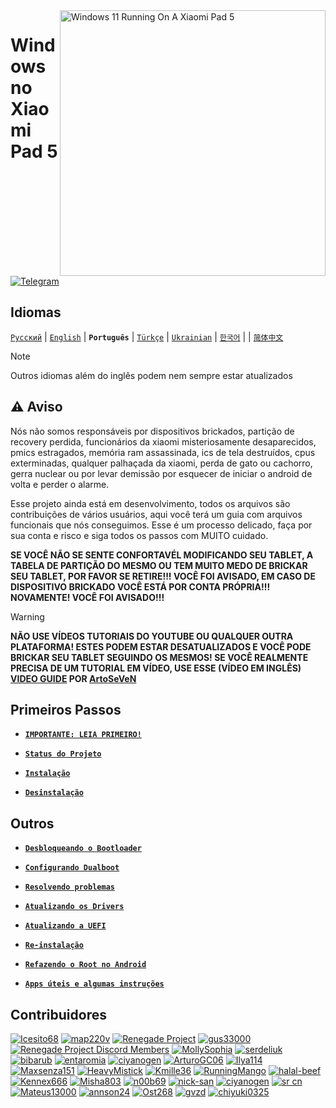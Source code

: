 <img align="right" src="https://raw.githubusercontent.com/erdilS/Port-Windows-11-Xiaomi-Pad-5/main/nabu.png" width="425" alt="Windows 11 Running On A Xiaomi Pad 5">


# Windows no Xiaomi Pad 5
[![Telegram](https://img.shields.io/badge/Chat-Telegram-brightgreen.svg?logo=telegram&style=flat-square)](https://t.me/nabuwoa)

## Idiomas
[```Русский```](/guide/Russian/README-RU.md) | [```English```](/README.md) | **```Português```** | [```Türkçe```](/guide/Turkish/README-tr.md) | [```Ukrainian```](/guide/Ukrainian/README-uk.md) | [```한국어```](/guide/Korean/README-KO.md) |  | [```简体中文```](/guide/Simplified%20Chinese/README-CN.md)

> [!NOTE]
> Outros idiomas além do inglês podem nem sempre estar atualizados 

## ⚠️ Aviso
Nós não somos responsáveis por dispositivos brickados, partição de recovery perdida, funcionários da xiaomi misteriosamente desaparecidos, pmics estragados, memória ram assassinada, ics de tela destruídos, cpus exterminadas, qualquer palhaçada da xiaomi, perda de gato ou cachorro, gerra nuclear ou por levar demissão por esquecer de iniciar o android de volta e perder o alarme.

Esse projeto ainda está em desenvolvimento, todos os arquivos são contribuições de vários usuários, aqui você terá um guia com arquivos funcionais que nós conseguimos. Esse é um processo delicado, faça por sua conta e risco e siga todos os passos com MUITO cuidado.

**SE VOCÊ NÃO SE SENTE CONFORTAVÉL MODIFICANDO SEU TABLET, A TABELA DE PARTIÇÃO DO MESMO OU TEM MUITO MEDO DE BRICKAR SEU TABLET, POR FAVOR SE RETIRE!!! VOCÊ FOI AVISADO, EM CASO DE DISPOSITIVO BRICKADO VOCÊ ESTÁ POR CONTA PRÓPRIA!!! NOVAMENTE! VOCÊ FOI AVISADO!!!**
> [!WARNING]
> **NÃO USE VÍDEOS TUTORIAIS DO YOUTUBE OU QUALQUER OUTRA PLATAFORMA! ESTES PODEM ESTAR DESATUALIZADOS E VOCÊ PODE BRICKAR SEU TABLET SEGUINDO OS MESMOS! SE VOCÊ REALMENTE PRECISA DE UM TUTORIAL EM VÍDEO, USE ESSE (VÍDEO EM INGLÊS) [VIDEO GUIDE](https://youtu.be/BbgTbTGbXYg) POR [ArtoSeVeN](https://www.youtube.com/channel/UCYjwfxlYlJ7Nnzv01oszQvA)**


## Primeiros Passos

- [**```IMPORTANTE: LEIA PRIMEIRO!```**](/guide/Portuguese/important-pt.md)

- [**`Status do Projeto`**](/guide/Portuguese/status.md)

- [**`Instalação`**](/guide/Portuguese/1-partition-pt.md)

- [**`Desinstalação`**](/guide/Portuguese/uninstall-pt.md)


## Outros
- [**`Desbloqueando o Bootloader`**](/guide/Portuguese/unlock-bootloader-pt.md)

- [**`Configurando Dualboot`**](/guide/Portuguese/dualboot-pt.md)

- [**`Resolvendo problemas`**](/guide/Portuguese/troubleshooting-pt.md)

- [**`Atualizando os Drivers`**](/guide/Portuguese/update-pt.md)

- [**`Atualizando a UEFI`**](/guide/Portuguese/UEFI-updating-pt.md)

- [**`Re-instalação`**](/guide/Portuguese/reinstall-pt.md)

- [**`Refazendo o Root no Android`**](/guide/Portuguese/Re-rooting-pt.md)

- [**`Apps úteis e algumas instruções`**](/guide/Portuguese/Additional-materials-pt.md)



## Contribuidores
[<img alt="Icesito68" src="https://images.weserv.nl/?url=https://avatars.githubusercontent.com/u/113939920?v=4&w=45&fit=cover&mask=circle&maxage=7d" />](https://github.com/Icesito68)
[<img alt="map220v" src="https://images.weserv.nl/?url=https://avatars.githubusercontent.com/u/14368485?v=4&w=45&fit=cover&mask=circle&maxage=7d" />](https://github.com/map220v)
[<img alt="Renegade Project" src="https://images.weserv.nl/?url=https://avatars.githubusercontent.com/u/63859504?s=200&v=4&w=45&fit=cover&mask=circle&maxage=7d" />](https://github.com/edk2-porting)
[<img alt="gus33000" src="https://images.weserv.nl/?url=https://avatars.githubusercontent.com/u/3755345?v=4&w=45&fit=cover&mask=circle&maxage=7d" />](https://github.com/gus33000)
[<img alt="Renegade Project Discord Members" src="https://images.weserv.nl/?url=https://cdn.discordapp.com/icons/736563593058713690/68f67bfddf4390b11effc99917b16338.webp?size=256&w=45&fit=cover&mask=circle&maxage=7d" />](https://discord.gg/XXBWfag)
[<img alt="MollySophia" src="https://images.weserv.nl/?url=https://avatars.githubusercontent.com/u/20746884?v=4&w=45&fit=cover&mask=circle&maxage=7d" />](https://github.com/MollySophia)
[<img alt="serdeliuk" src="https://images.weserv.nl/?url=https://avatars.githubusercontent.com/u/38280618?v=4&w=45&fit=cover&mask=circle&maxage=7d" />](https://github.com/serdeliuk)
[<img alt="bibarub" src="https://images.weserv.nl/?url=https://avatars.githubusercontent.com/u/73599925?v=4&w=45&fit=cover&mask=circle&maxage=7d" />](https://github.com/bibarub)
[<img alt="entaromia" src="https://images.weserv.nl/?url=https://avatars.githubusercontent.com/u/30384045?v=4&w=45&fit=cover&mask=circle&maxage=7d" />](https://github.com/entaromia)
[<img alt="ciyanogen" src="https://images.weserv.nl/?url=https://avatars.githubusercontent.com/u/29534488?v=4&w=45&fit=cover&mask=circle&maxage=7d" />](https://github.com/ciyanogen)
[<img alt="ArturoGC06" src="https://images.weserv.nl/?url=https://avatars.githubusercontent.com/u/76574534?v=4&w=45&fit=cover&mask=circle&maxage=7d" />](https://github.com/ArturoGC06)
[<img alt="Ilya114" src="https://images.weserv.nl/?url=https://avatars.githubusercontent.com/u/93242944?v=4&w=45&fit=cover&mask=circle&maxage=7d" />](https://github.com/Ilya114)
[<img alt="Maxsenza151" src="https://images.weserv.nl/?url=https://avatars.githubusercontent.com/u/93602290?v=4&w=45&fit=cover&mask=circle&maxage=7d" />](https://github.com/Maxsenza151)
[<img alt="HeavyMistick" src="https://images.weserv.nl/?url=https://avatars.githubusercontent.com/u/94836779?v=4&w=45&fit=cover&mask=circle&maxage=7d" />](https://github.com/HeavyMistick)
[<img alt="Kmille36" src="https://images.weserv.nl/?url=https://avatars.githubusercontent.com/u/58414694?v=4&w=45&fit=cover&mask=circle&maxage=7d" />](https://github.com/Kmille36)
[<img alt="RunningMango" src="https://images.weserv.nl/?url=https://avatars.githubusercontent.com/u/36758157?v=4&w=45&fit=cover&mask=circle&maxage=7d" />](https://github.com/RunningMango)
[<img alt="halal-beef" src="https://images.weserv.nl/?url=https://avatars.githubusercontent.com/u/78730004?v=4&w=45&fit=cover&mask=circle&maxage=7d" />](https://github.com/halal-beef)
[<img alt="Kennex666" src="https://images.weserv.nl/?url=https://avatars.githubusercontent.com/u/55269418?v=4&w=45&fit=cover&mask=circle&maxage=7d" />](https://github.com/kennex666)
[<img alt="Misha803" src="https://images.weserv.nl/?url=https://avatars.githubusercontent.com/u/118528504?v=4&w=45&fit=cover&mask=circle&maxage=7d" />](https://github.com/Misha803)
[<img alt="n00b69" src="https://images.weserv.nl/?url=https://avatars.githubusercontent.com/u/83274506?v=4&w=45&fit=cover&mask=circle&maxage=7d" />](https://github.com/n00b69)
[<img alt="nick-san" src="https://images.weserv.nl/?url=https://avatars.githubusercontent.com/u/45539267?v=4&w=45&fit=cover&mask=circle&maxage=7d" />](https://github.com/nick-san)
[<img alt="ciyanogen" src="https://images.weserv.nl/?url=https://avatars.githubusercontent.com/u/84897942?v=4&w=45&fit=cover&mask=circle&maxage=7d" />](https://github.com/ciyanogen)
[<img alt="sr cn" src="https://images.weserv.nl/?url=https://avatars.githubusercontent.com/u/161332426?v=4&w=45&fit=cover&mask=circle&maxage=7d" />](https://github.com/srxcm)
[<img alt="Mateus13000" src="https://images.weserv.nl/?url=https://avatars.githubusercontent.com/u/38146322?v=4&w=45&fit=cover&mask=circle&maxage=7d" />](https://github.com/Mateus13000)
[<img alt="annson24" src="https://images.weserv.nl/?url=https://avatars.githubusercontent.com/u/8401837?v=4&w=45&fit=cover&mask=circle&maxage=7d" />](https://github.com/annson24)
[<img alt="Ost268" src="https://images.weserv.nl/?url=https://avatars.githubusercontent.com/u/99175924?s=96&v=4&w=45&fit=cover&mask=circle&maxage=7d" />](https://github.com/galaxysollector)
[<img alt="gvzd" src="https://i.ibb.co/VxsvNZ6/Ellipse-1.png" />](https://https://github.com/gvzd)
[<img alt="chiyuki0325" src="https://imgsrc.baidu.com/forum/pic/item/810a19d8bc3eb13511b8c49ae01ea8d3fd1f4497.png" />](https://github.com/chiyuki0325)
